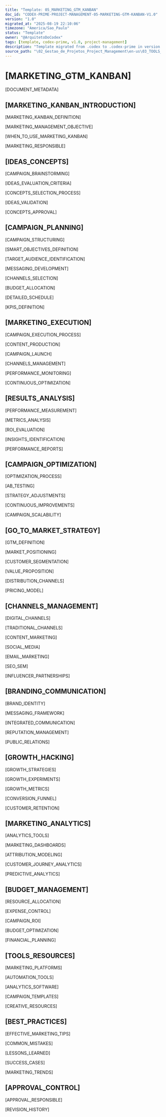 ```yaml
---
title: "Template: 05_MARKETING_GTM_KANBAN"
doc_id: "CODEX-PRIME-PROJECT-MANAGEMENT-05-MARKETING-GTM-KANBAN-V1.0"
version: "1.0"
migrated_at: "2025-08-19 22:10:06"
timezone: "America/Sao_Paulo"
status: "Template"
owner: "@ArquitetoDoCodex"
tags: [template, codex-prime, v1.0, project-management]
description: "Template migrated from .codex to .codex-prime in version 1.0"
source_path: "\02_Gestao_de_Projetos_Project_Management\en-us\03_TOOLS_AND_MODELS\KANBAN\05_MARKETING_GTM_KANBAN.md"
---
```


# [MARKETING_GTM_KANBAN]

[DOCUMENT_METADATA]

## [MARKETING_KANBAN_INTRODUCTION]

[MARKETING_KANBAN_DEFINITION]

[MARKETING_MANAGEMENT_OBJECTIVE]

[WHEN_TO_USE_MARKETING_KANBAN]

[MARKETING_RESPONSIBLE]

## [IDEAS_CONCEPTS]

[CAMPAIGN_BRAINSTORMING]

[IDEAS_EVALUATION_CRITERIA]

[CONCEPTS_SELECTION_PROCESS]

[IDEAS_VALIDATION]

[CONCEPTS_APPROVAL]

## [CAMPAIGN_PLANNING]

[CAMPAIGN_STRUCTURING]

[SMART_OBJECTIVES_DEFINITION]

[TARGET_AUDIENCE_IDENTIFICATION]

[MESSAGING_DEVELOPMENT]

[CHANNELS_SELECTION]

[BUDGET_ALLOCATION]

[DETAILED_SCHEDULE]

[KPIS_DEFINITION]

## [MARKETING_EXECUTION]

[CAMPAIGN_EXECUTION_PROCESS]

[CONTENT_PRODUCTION]

[CAMPAIGN_LAUNCH]

[CHANNELS_MANAGEMENT]

[PERFORMANCE_MONITORING]

[CONTINUOUS_OPTIMIZATION]

## [RESULTS_ANALYSIS]

[PERFORMANCE_MEASUREMENT]

[METRICS_ANALYSIS]

[ROI_EVALUATION]

[INSIGHTS_IDENTIFICATION]

[PERFORMANCE_REPORTS]

## [CAMPAIGN_OPTIMIZATION]

[OPTIMIZATION_PROCESS]

[AB_TESTING]

[STRATEGY_ADJUSTMENTS]

[CONTINUOUS_IMPROVEMENTS]

[CAMPAIGN_SCALABILITY]

## [GO_TO_MARKET_STRATEGY]

[GTM_DEFINITION]

[MARKET_POSITIONING]

[CUSTOMER_SEGMENTATION]

[VALUE_PROPOSITION]

[DISTRIBUTION_CHANNELS]

[PRICING_MODEL]

## [CHANNELS_MANAGEMENT]

[DIGITAL_CHANNELS]

[TRADITIONAL_CHANNELS]

[CONTENT_MARKETING]

[SOCIAL_MEDIA]

[EMAIL_MARKETING]

[SEO_SEM]

[INFLUENCER_PARTNERSHIPS]

## [BRANDING_COMMUNICATION]

[BRAND_IDENTITY]

[MESSAGING_FRAMEWORK]

[INTEGRATED_COMMUNICATION]

[REPUTATION_MANAGEMENT]

[PUBLIC_RELATIONS]

## [GROWTH_HACKING]

[GROWTH_STRATEGIES]

[GROWTH_EXPERIMENTS]

[GROWTH_METRICS]

[CONVERSION_FUNNEL]

[CUSTOMER_RETENTION]

## [MARKETING_ANALYTICS]

[ANALYTICS_TOOLS]

[MARKETING_DASHBOARDS]

[ATTRIBUTION_MODELING]

[CUSTOMER_JOURNEY_ANALYTICS]

[PREDICTIVE_ANALYTICS]

## [BUDGET_MANAGEMENT]

[RESOURCE_ALLOCATION]

[EXPENSE_CONTROL]

[CAMPAIGN_ROI]

[BUDGET_OPTIMIZATION]

[FINANCIAL_PLANNING]

## [TOOLS_RESOURCES]

[MARKETING_PLATFORMS]

[AUTOMATION_TOOLS]

[ANALYTICS_SOFTWARE]

[CAMPAIGN_TEMPLATES]

[CREATIVE_RESOURCES]

## [BEST_PRACTICES]

[EFFECTIVE_MARKETING_TIPS]

[COMMON_MISTAKES]

[LESSONS_LEARNED]

[SUCCESS_CASES]

[MARKETING_TRENDS]

## [APPROVAL_CONTROL]

[APPROVAL_RESPONSIBLE]

[REVISION_HISTORY]